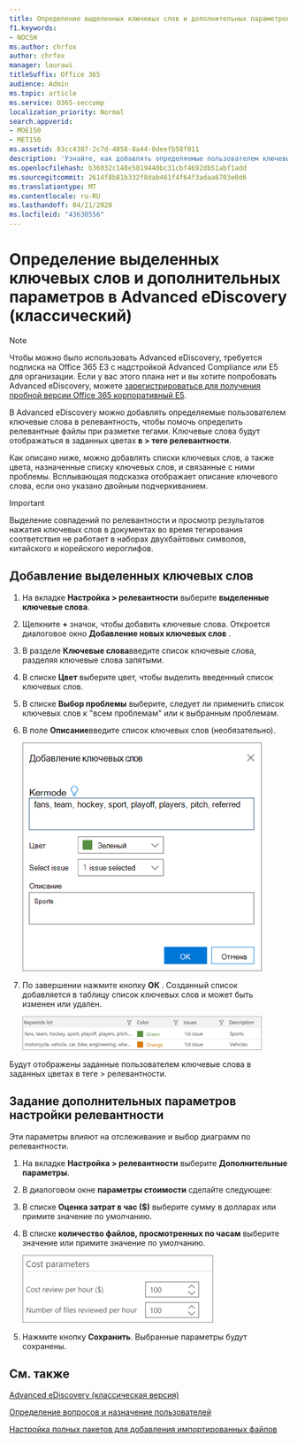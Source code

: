```yaml
---
title: Определение выделенных ключевых слов и дополнительных параметров в Advanced eDiscovery
f1.keywords:
- NOCSH
ms.author: chrfox
author: chrfox
manager: laurawi
titleSuffix: Office 365
audience: Admin
ms.topic: article
ms.service: O365-seccomp
localization_priority: Normal
search.appverid:
- MOE150
- MET150
ms.assetid: 03cc4387-2c7d-4058-8a44-0deefb58f011
description: 'Узнайте, как добавлять определяемые пользователем ключевые слова в релевантность для определения релевантных файлов при разметке в расширенном режиме обнаружения электронных данных, а также для указания параметров затрат.  '
ms.openlocfilehash: b36032c148e5819440bc31cbf4692db51abf1add
ms.sourcegitcommit: 2614f8b81b332f8dab461f4f64f3adaa6703e0d6
ms.translationtype: MT
ms.contentlocale: ru-RU
ms.lasthandoff: 04/21/2020
ms.locfileid: "43630556"
---
```

# <a name="define-highlighted-keywords-and-advanced-options-in-advanced-ediscovery-classic"></a>Определение выделенных ключевых слов и дополнительных параметров в Advanced eDiscovery (классический)

> [!NOTE]
> Чтобы можно было использовать Advanced eDiscovery, требуется подписка на Office 365 E3 с надстройкой Advanced Compliance или E5 для организации. Если у вас этого плана нет и вы хотите попробовать Advanced eDiscovery, можете [зарегистрироваться для получения пробной версии Office 365 корпоративный E5](https://go.microsoft.com/fwlink/p/?LinkID=698279). 
  
В Advanced eDiscovery можно добавлять определяемые пользователем ключевые слова в релевантность, чтобы помочь определить релевантные файлы при разметке тегами. Ключевые слова будут отображаться в заданных цветах **в \> теге релевантности**. 
  
Как описано ниже, можно добавлять списки ключевых слов, а также цвета, назначенные списку ключевых слов, и связанные с ними проблемы. Всплывающая подсказка отображает описание ключевого слова, если оно указано двойным подчеркиванием.
  
> [!IMPORTANT]
> Выделение совпадений по релевантности и просмотр результатов нажатия ключевых слов в документах во время тегирования соответствия не работает в наборах двухбайтовых символов, китайского и корейского иероглифов. 
  
## <a name="adding-highlighted-keywords"></a>Добавление выделенных ключевых слов

1. На вкладке **Настройка \> релевантности** выберите **выделенные ключевые слова**.
    
2. Щелкните **+** значок, чтобы добавить ключевые слова. Откроется диалоговое окно **Добавление новых ключевых слов** . 
    
3. В разделе **Ключевые слова**введите список ключевые слова, разделяя ключевые слова запятыми. 
    
4. В списке **Цвет** выберите цвет, чтобы выделить введенный список ключевых слов. 
    
5. В списке **Выбор проблемы** выберите, следует ли применить список ключевых слов к "всем проблемам" или к выбранным проблемам. 
    
6. В поле **Описание**введите список ключевых слов (необязательно).
    
    ![Добавление ключевых слов](../media/1683a71f-0875-48fc-b4ef-01f3b0e8e8e9.png)
  
7. По завершении нажмите кнопку **ОК** . Созданный список добавляется в таблицу список ключевых слов и может быть изменен или удален. 
    
    ![Список ключевых слов на вкладке "Настройка релевантности"](../media/a05d5ec0-8bde-470d-97e2-456b169281d6.png)
  
Будут отображены заданные пользователем ключевые слова в заданных цветах в теге \> релевантности. 
  
## <a name="specifying-relevance-setup-advanced-settings"></a>Задание дополнительных параметров настройки релевантности

Эти параметры влияют на отслеживание и выбор диаграмм по релевантности.
  
1. На вкладке **Настройка \> релевантности** выберите **Дополнительные параметры**.
    
2. В диалоговом окне **параметры стоимости** сделайте следующее: 
    
1. В списке **Оценка затрат в час ($)** выберите сумму в долларах или примите значение по умолчанию. 
    
2. В списке **количество файлов, просмотренных по часам** выберите значение или примите значение по умолчанию. 
    
    ![Параметры для указания затрат на вкладке "Настройка релевантности"](../media/bab7b5b7-6297-4e7c-b0a6-ba5aa8b21787.png)
  
3. Нажмите кнопку **Сохранить**. Выбранные параметры будут сохранены.
    
## <a name="see-also"></a>См. также

[Advanced eDiscovery (классическая версия)](office-365-advanced-ediscovery.md)
  
[Определение вопросов и назначение пользователей](define-issues-and-assign-users.md)
  
[Настройка полных пакетов для добавления импортированных файлов](set-up-loads-to-add-imported-files.md)

